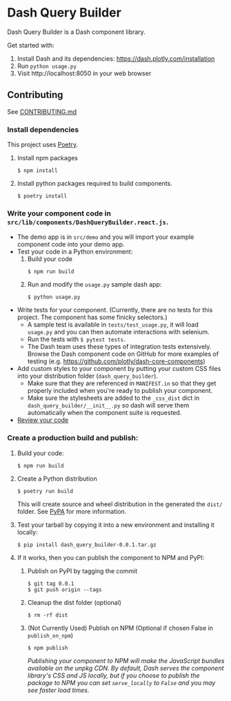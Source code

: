 # Dash Query Builder

Dash Query Builder is a Dash component library.

Get started with:

1. Install Dash and its dependencies: https://dash.plotly.com/installation
2. Run `python usage.py`
3. Visit http://localhost:8050 in your web browser

## Contributing

See [CONTRIBUTING.md](./CONTRIBUTING.md)

### Install dependencies

This project uses [Poetry](https://python-poetry.org/).

1. Install npm packages
    ```
    $ npm install
    ```
2. Install python packages required to build components.
    ```
    $ poetry install
    ```

### Write your component code in `src/lib/components/DashQueryBuilder.react.js`.

-   The demo app is in `src/demo` and you will import your example component code into your demo app.
-   Test your code in a Python environment:
    1. Build your code
        ```
        $ npm run build
        ```
    2. Run and modify the `usage.py` sample dash app:
        ```
        $ python usage.py
        ```
-   Write tests for your component. (Currently, there are no tests for this project. The component has some finicky selectors.)
    -   A sample test is available in `tests/test_usage.py`, it will load `usage.py` and you can then automate interactions with selenium.
    -   Run the tests with `$ pytest tests`.
    -   The Dash team uses these types of integration tests extensively. Browse the Dash component code on GitHub for more examples of testing (e.g. https://github.com/plotly/dash-core-components)
-   Add custom styles to your component by putting your custom CSS files into your distribution folder (`dash_query_builder`).
    -   Make sure that they are referenced in `MANIFEST.in` so that they get properly included when you're ready to publish your component.
    -   Make sure the stylesheets are added to the `_css_dist` dict in `dash_query_builder/__init__.py` so dash will serve them automatically when the component suite is requested.
-   [Review your code](./review_checklist.md)

### Create a production build and publish:

1. Build your code:
    ```
    $ npm run build
    ```
2. Create a Python distribution

    ```
    $ poetry run build
    ```

    This will create source and wheel distribution in the generated the `dist/` folder.
    See [PyPA](https://packaging.python.org/guides/distributing-packages-using-setuptools/#packaging-your-project)
    for more information.

3. Test your tarball by copying it into a new environment and installing it locally:

    ```
    $ pip install dash_query_builder-0.0.1.tar.gz
    ```

4. If it works, then you can publish the component to NPM and PyPI:

    1. Publish on PyPI by tagging the commit
        ```
        $ git tag 0.0.1
        $ git push origin --tags
        ```
    2. Cleanup the dist folder (optional)
        ```
        $ rm -rf dist
        ```
    3. (Not Currently Used) Publish on NPM (Optional if chosen False in `publish_on_npm`)
        ```
        $ npm publish
        ```
        _Publishing your component to NPM will make the JavaScript bundles available on the unpkg CDN. By default, Dash serves the component library's CSS and JS locally, but if you choose to publish the package to NPM you can set `serve_locally` to `False` and you may see faster load times._
